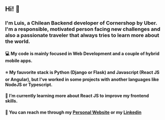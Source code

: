 ## Hi! 👋

### I'm Luis, a Chilean Backend developer of Cornershop by Uber. I'm a responsible, motivated person facing new challenges and also a passionate traveler that always tries to learn more about the world.

#### 💻 My code is mainly focused in Web Development and a couple of hybrid mobile apps.
#### ⭐ My fauvorite stack is Python (Django or Flask) and Javascript (React JS or Angular), but I've worked in some projects with another languages like NodeJS or Typescript.
#### 🌱 I’m currently learning more about React JS to improve my frontend skills.

#### 💬 You can reach me through my [Personal Website](https://www.lpsoftware.space) or my [Linkedin](https://www.linkedin.com/in/luis-ramirez-duarte/)
